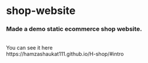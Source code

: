 # shop-website
### Made a demo static ecommerce shop website. 
<br>
You can see it here
<br>
https://hamzashaukat111.github.io/H-shop/#intro
